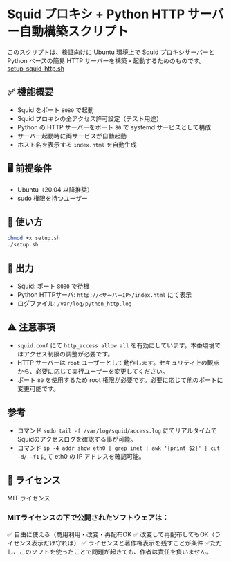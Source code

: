 # Squid プロキシ + Python HTTP サーバー自動構築スクリプト

このスクリプトは、検証向けに Ubuntu 環境上で Squid プロキシサーバーと Python ベースの簡易 HTTP サーバーを構築・起動するためのものです。
[setup-squid-http.sh](./setup-squid-http.sh)


## ✅ 機能概要

- Squid をポート `8080` で起動
- Squid プロキシの全アクセス許可設定（テスト用途）
- Python の HTTP サーバーをポート `80` で systemd サービスとして構成
- サーバー起動時に両サービスが自動起動
- ホスト名を表示する `index.html` を自動生成

## 🖥️ 前提条件

- Ubuntu（20.04 以降推奨）
- sudo 権限を持つユーザー

## 🚀 使い方

```bash
chmod +x setup.sh
./setup.sh
```

## 📁 出力

- Squid: ポート `8080` で待機
- Python HTTPサーバ: `http://<サーバーIP>/index.html` にて表示
- ログファイル: `/var/log/python_http.log`

## ⚠️ 注意事項

- `squid.conf` にて `http_access allow all` を有効にしています。本番環境ではアクセス制限の調整が必要です。
- HTTP サーバーは `root` ユーザーとして動作します。セキュリティ上の観点から、必要に応じて実行ユーザーを変更してください。
- ポート `80` を使用するため root 権限が必要です。必要に応じて他のポートに変更可能です。

## 参考
* コマンド `sudo tail -f /var/log/squid/access.log` にてリアルタイムでSquidのアクセスログを確認する事が可能。
* コマンド `ip -4 addr show eth0 | grep inet | awk '{print $2}' | cut -d/ -f1` にて eth0 の IP アドレスを確認可能。

## 📜 ライセンス

MIT ライセンス
### MITライセンスの下で公開されたソフトウェアは：
✅ 自由に使える（商用利用・改変・再配布OK
✅ 改変して再配布してもOK（ライセンス表示だけ守れば）
✅ ライセンスと著作権表示を残すことが条件
✅ただし、このソフトを使ったことで問題が起きても、作者は責任を負いません。